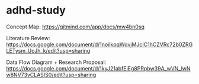 # adhd-study
Concept Map: 
https://gitmind.com/app/docs/mw4bn0sq

Literature Review: 
https://docs.google.com/document/d/1noilkpqWqvjMJcIC1hCZVRc72b0ZRGLETysm_UcJh_k/edit?usp=sharing

Data Flow Diagram + Research Proposal: 
https://docs.google.com/document/d/1kyJ21abfEiEg8PRpbw39A_wVN_lwNw8NV73vCLASIS0/edit?usp=sharing
